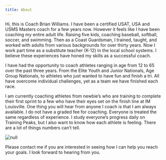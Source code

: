 ```yaml
---
title: About
---
```


Hi, this is Coach Brian Williams. I have been a certified USAT, USA and USMS Masters coach for a few years now.  However it feels like I have been coaching my entire adult life. Raising five kids, coaching baseball, softball, soccer, and swimming. Then as a Coast Guardsman, I trained, taught, and worked with adults from various backgrounds for over thirty years. Now I work part time as a substitute teacher (K-12) in the local school systems.  I believe these experiences have honed my skills as a successful coach. 

I have had the opportunity to coach athletes ranging in age from 12 to 65 over the past three years. From the Elite Youth and Junior Nationals, Age Group Nationals, to athletes who just wanted to have fun and finish a tri. All have overcome individual challenges, yet as a team we have finished each race. 

 I am currently coaching athletes from newbie’s who are training to complete their first sprint to a few who have their eyes set on the finish line at IM Louisville. One thing you will hear from anyone I coach is that I am always available. I do not have a graded fee for coaching. Everyone is treated the same regardless of experience. I study everyone’s progress daily on Training Peaks, but I also want to know how each athlete is feeling. There are a lot of things numbers can’t tell.

![null](/img/2e35a9c2-fe99-4c89-af35-b4309ca836bf.jpeg)

Please contact me if you are interested in seeing how I can help you reach your goals. I look forward to hearing from you.
